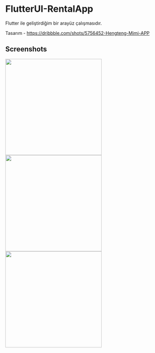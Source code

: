 # FlutterUI-RentalApp

Flutter ile geliştirdiğim bir arayüz çalışmasıdır.

Tasarım - https://dribbble.com/shots/5756452-Hengteng-Mimi-APP

## Screenshots

<img src="https://raw.githubusercontent.com/ahmeteminkara/FlutterUI-RentalApp/master/media/rentalapp.gif" style="width:300px;"/>
<img src="https://raw.githubusercontent.com/ahmeteminkara/FlutterUI-RentalApp/master/media/rentalapp1.jpg" style="width:300px;"/>
<img src="https://raw.githubusercontent.com/ahmeteminkara/FlutterUI-RentalApp/master/media/rentalapp2.jpg" style="width:300px;"/>
